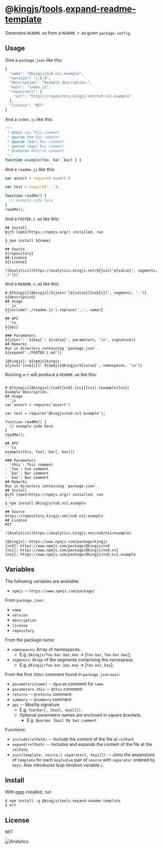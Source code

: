 # @[kingjs][@kingjs]/[tools][ns0].[expand-readme-template][ns1]
Generates `README.md` from a `README.t.md` given `package.config`.
## Usage
Give a `package.json` like this:
```js
{
  "name": "@kingjs/ns0.ns1.example",
  "version": "1.0.0",
  "description": "Example description.",
  "main": "index.js",
  "repository": {
    "url": "https://repository.kingjs.net/ns0.ns1.example"
  },
  "license": "MIT"
}

```
And a `index.js` like this:
```js
/**
 * @this any This comment
 * @param foo Foo comment
 * @param [bar] Bar comment
 * @param [baz] Baz comment
 * @returns Returns comment
 */
function example(foo, bar, baz) { }

```
And a `readme.js` like this:
```js
var assert = require('assert')

var test = require('..');

function readMe() {
  // example code here
}
readMe();
```
And a `FOOTER.t.md` like this:
````
## Install
With [npm](https://npmjs.org/) installed, run
```
$ npm install ${name}
```
## Source
${repository}
## License
${license}

![Analytics](https://analytics.kingjs.net/${join('${value}', segments, '/')})
````
And a `README.t.md` like this:
````
# @[kingjs][@kingjs]/${join('[${value}][ns${i}]', segments, '.')}
${description}
## Usage
```js
${include('./readme.js').replace('..', name)}
```
## API
```ts
${api}
```
### Parameters
${join('- `${key}`: ${value}', parameters, '\n', signature)}
## Remarks
Run in directory containing `package.json`.
${expand('./FOOTER.t.md')}

[@kingjs]: ${npmjs}kingjs
${join('[ns${i}]: ${npmjs}@kingjs/${value}', namespaces, '\n')}

````
Running `ert` will produce a `README.md` like this:
````

# @[kingjs][@kingjs]/[ns0][ns0].[ns1][ns1].[example][ns2]
Example description.
## Usage
```js
var assert = require('assert')

var test = require('@kingjs/ns0.ns1.example');

function readMe() {
  // example code here
}
readMe();
```
## API
```ts
example(this, foo[, bar[, baz]])
```
### Parameters
- `this`: This comment
- `foo`: Foo comment
- `bar`: Bar comment
- `baz`: Baz comment
## Remarks
Run in directory containing `package.json`.
## Install
With [npm](https://npmjs.org/) installed, run
```
$ npm install @kingjs/ns0.ns1.example
```
## Source
https://repository.kingjs.net/ns0.ns1.example
## License
MIT

![Analytics](https://analytics.kingjs.net/ns0/ns1/example)

[@kingjs]: https://www.npmjs.com/package/kingjs
[ns0]: https://www.npmjs.com/package/@kingjs/ns0
[ns1]: https://www.npmjs.com/package/@kingjs/ns0.ns1
[ns2]: https://www.npmjs.com/package/@kingjs/ns0.ns1.example

````
## Variables
The following variables are available:

* `npmjs` -- `https://www.npmjs.com/package/`

From `package.json`:
* `name`
* `version`
* `description`
* `license`
* `repository`

From the package name:
* `namespaces`: Array of namespaces. 
  * E.g. `@kingjs/foo-bar.baz.moo` -> [`foo-bar`, `foo-bar.baz`];
* `segments`: Array of the segments comprising the namespace.
  * E.g. `@kingjs/foo-bar.baz.moo` -> [`foo-bar`, `baz`];

From the first `JSDoc` comment found in `package.json` `main`:
* `parameters[name]` -- `@param` comment for `name`
* `parameters.this` -- `@this` comment
* `returns` -- `@returns` comment
* `summary` -- `@summary` comment
* `api` -- Mozilla signature 
  * E.g. `foo(bar[, [baz[, moo]]])`. 
  * Optional parameters names are enclosed in square brackets. 
    * E.g. `@params [baz] My baz comment.`

Functions:
* `include(relPath)` -- Include the content of the file at `relPath`
* `expand(relPath)` -- Includes and expands the content of the file at the `relPath`.
* `join(template, source,[ separator[, keys]])` -- Joins the expansions of `template` for each `key`/`value` pair of `source` with `separator` ordered by `keys`. Also introduces loop iteration variable `i`.

## Install
With [npm](https://npmjs.org/) installed, run
```
$ npm install -g @kingjs/tools.expand-readme-template
$ ert
```
## License
MIT

![Analytics](https://analytics.kingjs.net/tools/expand-readme-template)

[@kingjs]: https://www.npmjs.com/package/kingjs
[ns0]: https://www.npmjs.com/package/@kingjs/tools
[ns1]: https://www.npmjs.com/package/@kingjs/tools.expand-readme-template
